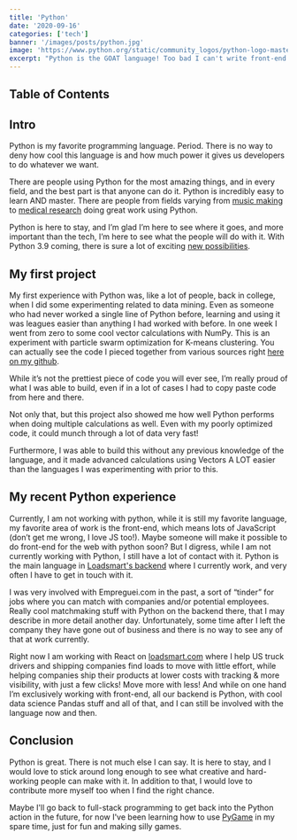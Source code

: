 ```yaml
---
title: 'Python'
date: '2020-09-16'
categories: ['tech']
banner: '/images/posts/python.jpg'
image: 'https://www.python.org/static/community_logos/python-logo-master-v3-TM.png'
excerpt: "Python is the GOAT language! Too bad I can't write front-end React code with it, but I can make silly games in my spare time!"
---
```


## Table of Contents

## Intro
Python is my favorite programming language. Period. There is no way to deny how cool this language is and how much power it gives us developers to do whatever we want.

There are people using Python for the most amazing things, and in every field, and the best part is that anyone can do it. Python is incredibly easy to learn AND master. There are people from fields varying from [music making](https://www.youtube.com/watch?v=xXNB1BbKY8A) to [medical research](https://www.ncbi.nlm.nih.gov/pmc/articles/PMC6920002/) doing great work using Python.

Python is here to stay, and I’m glad I’m here to see where it goes, and more important than the tech, I’m here to see what the people will do with it. With Python 3.9 coming, there is sure a lot of exciting [new possibilities](https://docs.python.org/3.9/whatsnew/3.9.html).

## My first project
My first experience with Python was, like a lot of people, back in college, when I did some experimenting related to data mining. Even as someone who had never worked a single line of Python before, learning and using it was leagues easier than anything I had worked with before. In one week I went from zero to some cool vector calculations with NumPy. This is an experiment with particle swarm optimization for K-means clustering. You can actually see the code I pieced together from various sources right [here on my github](https://github.com/lipe-dev/PSOKMeans).

While it’s not the prettiest piece of code you will ever see, I’m really proud of what I was able to build, even if in a lot of cases I had to copy paste code from here and there.

Not only that, but this project also showed me how well Python performs when doing multiple calculations as well. Even with my poorly optimized code, it could munch through a lot of data very fast!

Furthermore, I was able to build this without any previous knowledge of the language, and it made advanced calculations using Vectors A LOT easier than the languages I was experimenting with prior to this.

## My recent Python experience
Currently, I am not working with python, while it is still my favorite language, my favorite area of work is the front-end, which means lots of JavaScript (don’t get me wrong, I love JS too!). Maybe someone will make it possible to do front-end for the web with python soon? But I digress, while I am not currently working with Python, I still have a lot of contact with it. Python is the main language in [Loadsmart's backend](https://loadsmart.com) where I currently work, and very often I have to get in touch with it.

I was very involved with Empreguei.com in the past, a sort of “tinder” for jobs where you can match with companies and/or potential employees. Really cool matchmaking stuff with Python on the backend there, that I may describe in more detail another day. Unfortunately, some time after I left the company they have gone out of business and there is no way to see any of that at work currently.

Right now I am working with React on [loadsmart.com](loadsmart.com) where I help US truck drivers and shipping companies find loads to move with little effort, while helping companies ship their products at lower costs with tracking & more visibility, with just a few clicks! Move more with less! And while on one hand I’m exclusively working with front-end, all our backend is Python, with cool data science Pandas stuff and all of that, and I can still be involved with the language now and then.

## Conclusion
Python is great. There is not much else I can say. It is here to stay, and I would love to stick around long enough to see what creative and hard-working people can make with it. In addition to that, I would love to contribute more myself too when I find the right chance.

Maybe I'll go back to full-stack programming to get back into the Python action in the future, for now I've been learning how to use [PyGame](https://www.pygame.org/news) in my spare time, just for fun and making silly games.